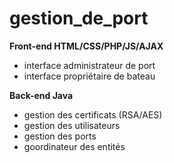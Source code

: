 # gestion_de_port 

**Front-end HTML/CSS/PHP/JS/AJAX**  
- interface administrateur de port  
- interface propriétaire de bateau  

**Back-end Java**  
- gestion des certificats (RSA/AES)  
- gestion des utilisateurs  
- gestion des ports  
- goordinateur des entités  
